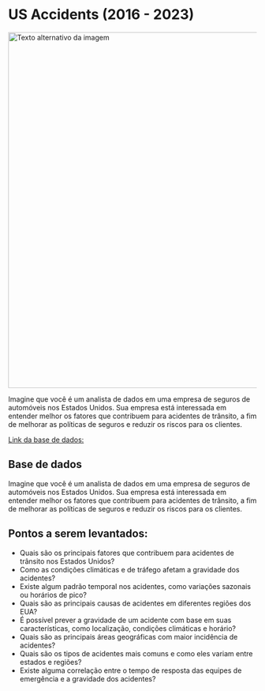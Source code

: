 # US Accidents (2016 - 2023)
<img src="https://upload.wikimedia.org/wikipedia/commons/6/6d/Car_Crash_7-1-18_2245_%2842450608354%29.jpg" alt="Texto alternativo da imagem" width="1080" height="720">



Imagine que você é um analista de dados em uma empresa de seguros de automóveis nos Estados Unidos. Sua empresa está interessada em entender melhor os fatores que contribuem para acidentes de trânsito, a fim de melhorar as políticas de seguros e reduzir os riscos para os clientes.

[Link da base de dados:](https://www.kaggle.com/datasets/sobhanmoosavi/us-accidents)


## Base de dados

Imagine que você é um analista de dados em uma empresa de seguros de automóveis nos Estados Unidos. Sua empresa está interessada em entender melhor os fatores que contribuem para acidentes de trânsito, a fim de melhorar as políticas de seguros e reduzir os riscos para os clientes.

## Pontos a serem levantados:
* Quais são os principais fatores que contribuem para acidentes de trânsito nos Estados Unidos?
* Como as condições climáticas e de tráfego afetam a gravidade dos acidentes?
* Existe algum padrão temporal nos acidentes, como variações sazonais ou horários de pico?
* Quais são as principais causas de acidentes em diferentes regiões dos EUA?
* É possível prever a gravidade de um acidente com base em suas características, como localização, condições climáticas e horário?
* Quais são as principais áreas geográficas com maior incidência de acidentes?
* Quais são os tipos de acidentes mais comuns e como eles variam entre estados e regiões?
* Existe alguma correlação entre o tempo de resposta das equipes de emergência e a gravidade dos acidentes?
